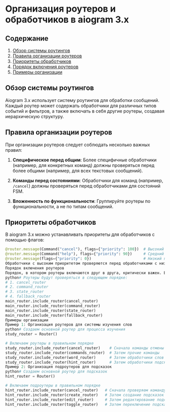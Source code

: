 # Организация роутеров и обработчиков в aiogram 3.x

## Содержание
1. [Обзор системы роутингов](#обзор-системы-роутингов)
2. [Правила организации роутеров](#правила-организации-роутеров)
3. [Приоритеты обработчиков](#приоритеты-обработчиков)
4. [Порядок включения роутеров](#порядок-включения-роутеров)
5. [Примеры организации](#примеры-организации)

## Обзор системы роутингов

Aiogram 3.x использует систему роутингов для обработки сообщений. Каждый роутер может содержать обработчики для различных типов событий и фильтров, а также включать в себя другие роутеры, создавая иерархическую структуру.

## Правила организации роутеров

При организации роутеров следует соблюдать несколько важных правил:

1. **Специфическое перед общим**: Более специфичные обработчики (например, для конкретных команд) должны проверяться перед более общими (например, для всех текстовых сообщений).

2. **Команды перед состояниями**: Обработчики для команд (например, `/cancel`) должны проверяться перед обработчиками для состояний FSM.

3. **Вложенность по функциональности**: Группируйте роутеры по функциональности, а не по типам сообщений.

## Приоритеты обработчиков

В aiogram 3.x можно устанавливать приоритеты для обработчиков с помощью флагов:

```python
@router.message(Command("cancel"), flags={"priority": 100})  # Высокий приоритет
@router.message(Command("help"), flags={"priority": 90})     # Средний приоритет
@router.message(flags={"priority": 0})                       # Низкий приоритет (по умолчанию)
Обработчики с высоким приоритетом проверяются перед обработчиками с низким приоритетом.
Порядок включения роутеров
Порядок, в котором роутеры включаются друг в друга, критически важен. Если роутер A включает роутеры B и C, то обработчики в B будут проверяться перед обработчиками в C:
python# Роутеры будут проверяться в следующем порядке:
# 1. cancel_router
# 2. command_router
# 3. state_router
# 4. fallback_router
main_router.include_router(cancel_router)
main_router.include_router(command_router)
main_router.include_router(state_router)
main_router.include_router(fallback_router)
Примеры организации
Пример 1: Организация роутеров для системы изучения слов
python# Создаем основной роутер для процесса изучения
study_router = Router()

# Включаем роутеры в правильном порядке
study_router.include_router(cancel_router)    # Сначала команды отмены
study_router.include_router(commands_router)  # Затем прочие команды
study_router.include_router(word_router)      # Затем обработчики слов
study_router.include_router(hint_router)      # Затем обработчики подсказок
Пример 2: Организация подроутеров для подсказок
python# Создаем основной роутер для подсказок
hint_router = Router()

# Включаем подроутеры в правильном порядке
hint_router.include_router(cancel_router)   # Сначала проверяем команду /cancel
hint_router.include_router(create_router)   # Затем создание подсказок
hint_router.include_router(edit_router)     # Затем редактирование подсказок
hint_router.include_router(toggle_router)   # Затем переключение подсказок